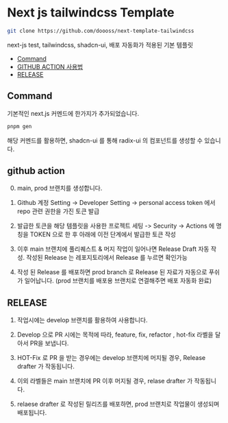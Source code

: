 # Next js tailwindcss Template

```zsh
git clone https://github.com/doooss/next-template-tailwindcss
```

next-js test, tailwindcss, shadcn-ui, 배포 자동화가 적용된 기본 템플릿

- [Command](#command)
- [GITHUB ACTION 사용법](#github-action)
- [RELEASE](#release)

## Command

기본적인 next.js 커멘드에 한가지가 추가되었습니다.

```zsh
pnpm gen
```

해당 커멘드를 활용하면, shadcn-ui 를 통해 radix-ui 의 컴포넌트를 생성할 수 있습니다.

## github action

0. main, prod 브랜치를 생성합니다.

1. Github 계정 Setting -> Developer Setting -> personal access token 에서 repo 관련 권한을 가진 토큰 발급

2. 발급한 토큰을 해당 템플릿을 사용한 프로젝트 세팅 -> Security -> Actions 에 명칭을 TOKEN 으로 한 후 아래에 이전 단계에서 발급한 토큰 작성

3. 이후 main 브랜치에 풀리퀘스트 & 머지 작업이 일어나면 Release Draft 자동 작성. 작성된 Release 는 레포지토리에서 Release 를 누르면 확인가능

4. 작성 된 Release 를 배포하면 prod branch 로 Release 된 자료가 자동으로 푸쉬가 일어납니다. (prod 브랜치를 배포용 브랜치로 연결해주면 배포 자동화 완료)

## RELEASE

1. 작업시에는 develop 브랜치를 활용하여 사용합니다.

2. Develop 으로 PR 시에는 목적에 따라, feature, fix, refactor , hot-fix 라벨을 달아서 PR을 보냅니다.

3. HOT-Fix 로 PR 을 받는 경우에는 develop 브랜치에 머지될 경우, Release drafter 가 작동됩니다.

4. 이외 라벨들은 main 브랜치에 PR 이후 머지될 경우, relase drafter 가 작동됩니다.

5. relaese drafter 로 작성된 릴리즈를 배포하면, prod 브랜치로 작업물이 생성되며 배포됩니다.
